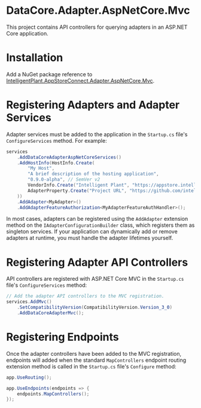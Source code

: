 ﻿# DataCore.Adapter.AspNetCore.Mvc

This project contains API controllers for querying adapters in an ASP.NET Core application.


# Installation

Add a NuGet package reference to [IntelligentPlant.AppStoreConnect.Adapter.AspNetCore.Mvc](https://www.nuget.org/packages/IntelligentPlant.AppStoreConnect.Adapter.AspNetCore.Mvc).


# Registering Adapters and Adapter Services

Adapter services must be added to the application in the `Startup.cs` file's `ConfigureServices` method. For example:

```csharp
services
    .AddDataCoreAdapterAspNetCoreServices()
    .AddHostInfo(HostInfo.Create(
        "My Host",
        "A brief description of the hosting application",
        "0.9.0-alpha", // SemVer v2
        VendorInfo.Create("Intelligent Plant", "https://appstore.intelligentplant.com"),
        AdapterProperty.Create("Project URL", "https://github.com/intelligentplant/AppStoreConnect.Adapters")
    ))
    .AddAdapter<MyAdapter>()
    .AddAdapterFeatureAuthorization<MyAdapterFeatureAuthHandler>();
```

In most cases, adapters can be registered using the `AddAdapter` extension method on the `IAdapterConfigurationBuilder` class, which registers them as singleton services. If your application can dynamically add or remove adapters at runtime, you must handle the adapter lifetimes yourself.


# Registering Adapter API Controllers

API controllers are registered with ASP.NET Core MVC in the `Startup.cs` file's `ConfigureServices` method:

```csharp
// Add the adapter API controllers to the MVC registration.
services.AddMvc()
    .SetCompatibilityVersion(CompatibilityVersion.Version_3_0)
    .AddDataCoreAdapterMvc();
```


# Registering Endpoints

Once the adapter controllers have been added to the MVC registration, endpoints will added when the standard `MapControllers` endpoint routing extension method is called in the `Startup.cs` file's `Configure` method:

```csharp
app.UseRouting();

app.UseEndpoints(endpoints => {
    endpoints.MapControllers();
});
```